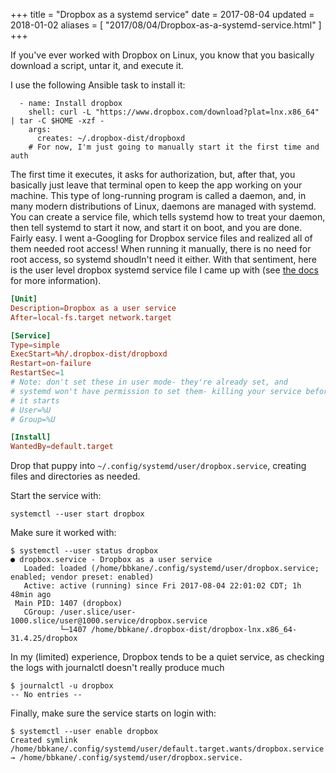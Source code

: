 +++
title = "Dropbox as a systemd service"
date = 2017-08-04
updated = 2018-01-02
aliases = [ "2017/08/04/Dropbox-as-a-systemd-service.html" ]
+++

If you've ever worked with Dropbox on Linux, you know that you basically
download a script, untar it, and execute it.

I use the following Ansible task to install it:

```
  - name: Install dropbox
    shell: curl -L "https://www.dropbox.com/download?plat=lnx.x86_64" | tar -C $HOME -xzf -
    args:
      creates: ~/.dropbox-dist/dropboxd
    # For now, I'm just going to manually start it the first time and auth
```

The first time it executes, it asks
for authorization, but, after that, you basically just leave that terminal open
to keep the app working on your machine. This type of long-running program is
called a daemon, and, in many modern distributions of Linux, daemons are  managed with systemd.
You can create a service file, which tells systemd how to treat your daemon,
then tell systemd to start it now, and start it on boot, and you are done.
Fairly easy. I went a-Googling for Dropbox service files and realized all of
them needed root access! When running it manually, there is no need for root
access, so systemd shoudln't need it either. With that sentiment, here is the user
level dropbox systemd service file I came up with (see [the docs](https://www.freedesktop.org/software/systemd/man/systemd.unit.html#Specifiers) for more information).

```conf
[Unit]
Description=Dropbox as a user service
After=local-fs.target network.target

[Service]
Type=simple
ExecStart=%h/.dropbox-dist/dropboxd
Restart=on-failure
RestartSec=1
# Note: don't set these in user mode- they're already set, and
# systemd won't have permission to set them- killing your service before
# it starts
# User=%U
# Group=%U

[Install]
WantedBy=default.target
```

Drop that puppy into `~/.config/systemd/user/dropbox.service`, creating files
and directories as needed.

Start the service with:

```
systemctl --user start dropbox
```

Make sure it worked with:

```
$ systemctl --user status dropbox
● dropbox.service - Dropbox as a user service
   Loaded: loaded (/home/bbkane/.config/systemd/user/dropbox.service; enabled; vendor preset: enabled)
   Active: active (running) since Fri 2017-08-04 22:01:02 CDT; 1h 48min ago
 Main PID: 1407 (dropbox)
   CGroup: /user.slice/user-1000.slice/user@1000.service/dropbox.service
           └─1407 /home/bbkane/.dropbox-dist/dropbox-lnx.x86_64-31.4.25/dropbox
```

In my (limited) experience, Dropbox tends to be a quiet service, as checking the
logs with journalctl doesn't really produce much

```
$ journalctl -u dropbox
-- No entries --
```

Finally, make sure the service starts on login with:

```
$ systemctl --user enable dropbox
Created symlink /home/bbkane/.config/systemd/user/default.target.wants/dropbox.service → /home/bbkane/.config/systemd/user/dropbox.service.
```
